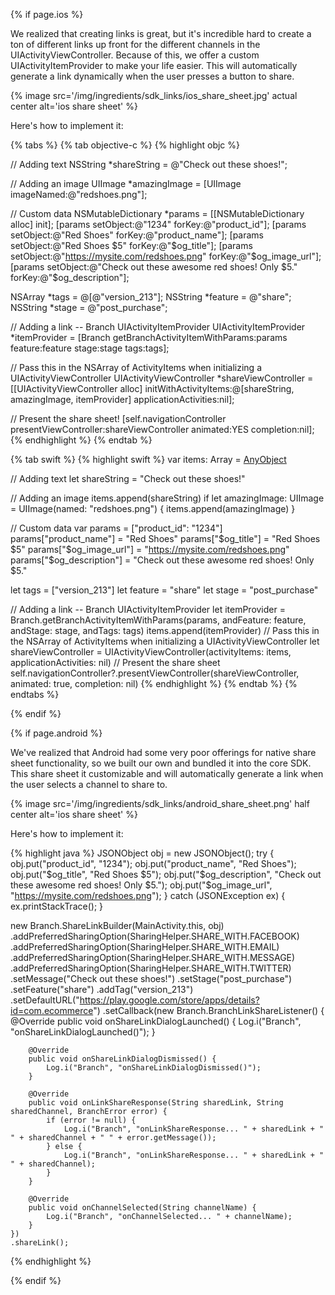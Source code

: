 
<!--- iOS -->
{% if page.ios %}

We realized that creating links is great, but it's incredible hard to create a ton of different links up front for the different channels in the UIActivityViewController. Because of this, we offer a custom UIActivityItemProvider to make your life easier. This will automatically generate a link dynamically when the user presses a button to share.

{% image src='/img/ingredients/sdk_links/ios_share_sheet.jpg' actual center alt='ios share sheet' %}

Here's how to implement it:

{% tabs %}
{% tab objective-c %}
{% highlight objc %}

// Adding text
NSString *shareString = @"Check out these shoes!";

// Adding an image
UIImage *amazingImage = [UIImage imageNamed:@"redshoes.png"];

// Custom data
NSMutableDictionary *params = [[NSMutableDictionary alloc] init];
[params setObject:@"1234" forKey:@"product_id"];
[params setObject:@"Red Shoes" forKey:@"product_name"];
[params setObject:@"Red Shoes $5" forKey:@"$og_title"];
[params setObject:@"https://mysite.com/redshoes.png" forKey:@"$og_image_url"];
[params setObject:@"Check out these awesome red shoes! Only $5." forKey:@"$og_description"];

NSArray *tags = @[@"version_213"];
NSString *feature = @"share";
NSString *stage = @"post_purchase";

// Adding a link -- Branch UIActivityItemProvider
UIActivityItemProvider *itemProvider = [Branch getBranchActivityItemWithParams:params feature:feature stage:stage tags:tags];

// Pass this in the NSArray of ActivityItems when initializing a UIActivityViewController
UIActivityViewController *shareViewController = [[UIActivityViewController alloc] initWithActivityItems:@[shareString, amazingImage, itemProvider] applicationActivities:nil];

// Present the share sheet!
[self.navigationController presentViewController:shareViewController animated:YES completion:nil];
{% endhighlight %}
{% endtab %}



{% tab swift %}
{% highlight swift %}
var items: Array = [AnyObject]()

// Adding text
let shareString = "Check out these shoes!"

// Adding an image
items.append(shareString)
if let amazingImage: UIImage = UIImage(named: "redshoes.png") {
    items.append(amazingImage)
}

// Custom data
var params = ["product_id": "1234"]
params["product_name"] = "Red Shoes"
params["$og_title"] = "Red Shoes $5"
params["$og_image_url"] = "https://mysite.com/redshoes.png"
params["$og_description"] = "Check out these awesome red shoes! Only $5."

let tags = ["version_213"]
let feature = "share"
let stage = "post_purchase"

// Adding a link -- Branch UIActivityItemProvider
let itemProvider = Branch.getBranchActivityItemWithParams(params, andFeature: feature, andStage: stage, andTags: tags)
items.append(itemProvider)
// Pass this in the NSArray of ActivityItems when initializing a UIActivityViewController
let shareViewController = UIActivityViewController(activityItems: items,
                                                   applicationActivities: nil)
// Present the share sheet
self.navigationController?.presentViewController(shareViewController,
                                                 animated: true,
                                                 completion: nil)
{% endhighlight %}
{% endtab %}
{% endtabs %}

{% endif %}
<!--- /iOS -->


<!--- Android -->
{% if page.android %}

We've realized that Android had some very poor offerings for native share sheet functionality, so we built our own and bundled it into the core SDK. This share sheet it customizable and will automatically generate a link when the user selects a channel to share to.

{% image src='/img/ingredients/sdk_links/android_share_sheet.png' half center alt='ios share sheet' %}

Here's how to implement it:

{% highlight java %}
JSONObject obj = new JSONObject();
try {
	obj.put("product_id", "1234");
	obj.put("product_name", "Red Shoes");
	obj.put("$og_title", "Red Shoes $5");
	obj.put("$og_description", "Check out these awesome red shoes! Only $5.");
	obj.put("$og_image_url", "https://mysite.com/redshoes.png");
} catch (JSONException ex) {
	ex.printStackTrace();
}

new Branch.ShareLinkBuilder(MainActivity.this, obj)
    .addPreferredSharingOption(SharingHelper.SHARE_WITH.FACEBOOK)
    .addPreferredSharingOption(SharingHelper.SHARE_WITH.EMAIL)
    .addPreferredSharingOption(SharingHelper.SHARE_WITH.MESSAGE)
    .addPreferredSharingOption(SharingHelper.SHARE_WITH.TWITTER)
    .setMessage("Check out these shoes!")
    .setStage("post_purchase")
    .setFeature("share")
    .addTag("version_213")
    .setDefaultURL("https://play.google.com/store/apps/details?id=com.ecommerce")
    .setCallback(new Branch.BranchLinkShareListener() {
	    @Override
        public void onShareLinkDialogLaunched() {
            Log.i("Branch", "onShareLinkDialogLaunched()");
        }

        @Override
        public void onShareLinkDialogDismissed() {
            Log.i("Branch", "onShareLinkDialogDismissed()");
        }

        @Override
        public void onLinkShareResponse(String sharedLink, String sharedChannel, BranchError error) {
            if (error != null) {
                Log.i("Branch", "onLinkShareResponse... " + sharedLink + " " + sharedChannel + " " + error.getMessage());
            } else {
                Log.i("Branch", "onLinkShareResponse... " + sharedLink + " " + sharedChannel);
            }
        }

        @Override
        public void onChannelSelected(String channelName) {
            Log.i("Branch", "onChannelSelected... " + channelName);
        }
    })
    .shareLink();
{% endhighlight %}

{% endif %}
<!--- /Android -->
